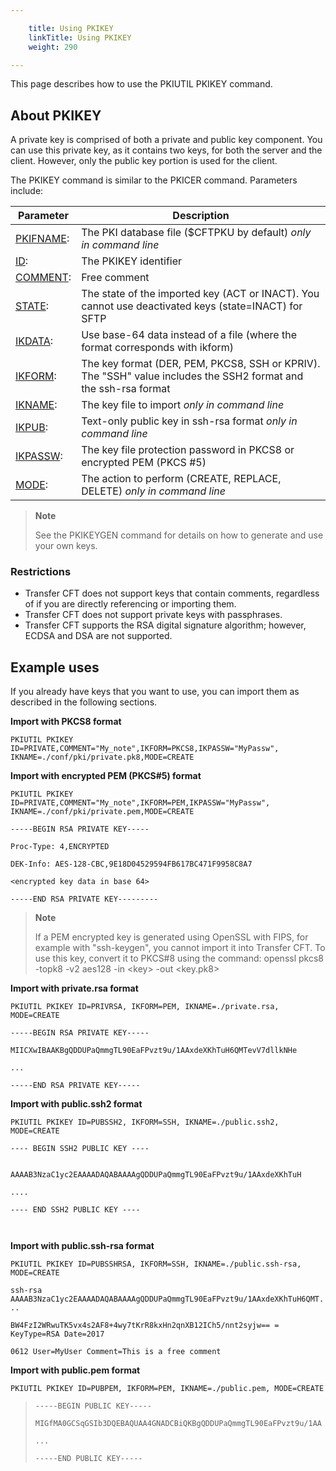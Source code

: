 ```yaml
---

    title: Using PKIKEY
    linkTitle: Using PKIKEY
    weight: 290

---
```

This page describes how to use the PKIUTIL PKIKEY command.

## About PKIKEY

A private key is comprised of both a private and public key component. You can use this private key, as it contains two keys, for both the server and the client. However, only the public key portion is used for the client.

The PKIKEY command is similar to the PKICER command. Parameters include:


| Parameter  | Description  |
| --- | --- |
| <a href="../../../../c_intro_userinterfaces/command_summary/parameter_intro/pkifname">PKIFNAME</a>: | The PKI database file ($CFTPKU by default) *only in command line* |
| <a href="../../../../c_intro_userinterfaces/command_summary/parameter_intro/id">ID</a>:  | The PKIKEY identifier  |
| <a href="../../../../c_intro_userinterfaces/command_summary/parameter_intro/comment">COMMENT</a>:  | Free comment  |
| <a href="../../../../c_intro_userinterfaces/command_summary/parameter_intro/state">STATE</a>:  | The state of the imported key (ACT or INACT). You cannot use deactivated keys (state=INACT) for SFTP  |
| <a href="">IKDATA</a>:  | Use base-64 data instead of a file (where the format corresponds with ikform)  |
| <a href="../../../../c_intro_userinterfaces/command_summary/parameter_intro/iform">IKFORM</a>:  | The key format (DER, PEM, PKCS8, SSH or KPRIV). The "SSH" value includes the SSH2 format and the ssh-rsa format  |
| <a href="../../../../c_intro_userinterfaces/command_summary/parameter_intro/ikname">IKNAME</a>: | The key file to import *only in command line*  |
| <a href="">IKPUB</a>: | Text-only public key in ssh-rsa format *only in command line*  |
| <a href="../../../../c_intro_userinterfaces/command_summary/parameter_intro/ikpassw">IKPASSW</a>: | The key file protection password in PKCS8 or encrypted PEM (PKCS #5)  |
| <a href="../../../../c_intro_userinterfaces/command_summary/parameter_intro/mode">MODE</a>:  | The action to perform (CREATE, REPLACE, DELETE) *only in command line*  |


> **Note**
>
> See the PKIKEYGEN command for details on how to generate and use your own keys.

### Restrictions

- Transfer CFT does not support keys that contain comments, regardless of if you are directly referencing or importing them.
- Transfer CFT does not support private keys with passphrases.
- Transfer CFT supports the RSA digital signature algorithm; however, ECDSA and DSA are not supported.

## Example uses

If you already have keys that you want to use, you can import them as described in the following sections.

****Import with PKCS8 format****

```
PKIUTIL PKIKEY ID=PRIVATE,COMMENT="My_note",IKFORM=PKCS8,IKPASSW="MyPassw", IKNAME=./conf/pki/private.pk8,MODE=CREATE
```

****Import with encrypted PEM (PKCS#5) format****

```
PKIUTIL PKIKEY ID=PRIVATE,COMMENT="My_note",IKFORM=PEM,IKPASSW="MyPassw", IKNAME=./conf/pki/private.pem,MODE=CREATE
```

`-----BEGIN RSA PRIVATE KEY-----`

`Proc-Type: 4,ENCRYPTED`

`DEK-Info: AES-128-CBC,9E18D04529594FB617BC471F9958C8A7`

`<encrypted key data in base 64>`

`-----END RSA PRIVATE KEY---------`

> **Note**
>
> If a PEM encrypted key is generated using OpenSSL with FIPS, for example with "ssh-keygen", you cannot import it into Transfer CFT. To use this key, convert it to PKCS#8 using the command: openssl pkcs8 -topk8 -v2 aes128 -in &lt;key> -out &lt;key.pk8>

****Import with private.rsa format****

```
PKIUTIL PKIKEY ID=PRIVRSA, IKFORM=PEM, IKNAME=./private.rsa, MODE=CREATE
```

`-----BEGIN RSA PRIVATE KEY-----                                  `

`MIICXwIBAAKBgQDDUPaQmmgTL90EaFPvzt9u/1AAxdeXKhTuH6QMTevV7dllkNHe `

`...`

`-----END RSA PRIVATE KEY-----                                    `

****Import with public.ssh2 format****

```
PKIUTIL PKIKEY ID=PUBSSH2, IKFORM=SSH, IKNAME=./public.ssh2, MODE=CREATE
```

`---- BEGIN SSH2 PUBLIC KEY ----                                                      `

`AAAAB3NzaC1yc2EAAAADAQABAAAAgQDDUPaQmmgTL90EaFPvzt9u/1AAxdeXKhTuH`

`....`

`---- END SSH2 PUBLIC KEY ----                                                                                         `

****Import with public.ssh-rsa format****

```
PKIUTIL PKIKEY ID=PUBSSHRSA, IKFORM=SSH, IKNAME=./public.ssh-rsa, MODE=CREATE
```

`ssh-rsa AAAAB3NzaC1yc2EAAAADAQABAAAAgQDDUPaQmmgTL90EaFPvzt9u/1AAxdeXKhTuH6QMT...`

`BW4FzI2WRwuTK5vx4s2AF8+4wy7tKrR8kxHn2qnXB12ICh5/nnt2syjw== = KeyType=RSA Date=2017`

`0612 User=MyUser Comment=This is a free comment`

****Import with public.pem format****

```
PKIUTIL PKIKEY ID=PUBPEM, IKFORM=PEM, IKNAME=./public.pem, MODE=CREATE
```

> `-----BEGIN PUBLIC KEY-----                                      `
>
> `MIGfMA0GCSqGSIb3DQEBAQUAA4GNADCBiQKBgQDDUPaQmmgTL90EaFPvzt9u/1AA`
>
> `...`
>
> `-----END PUBLIC KEY-----     `
